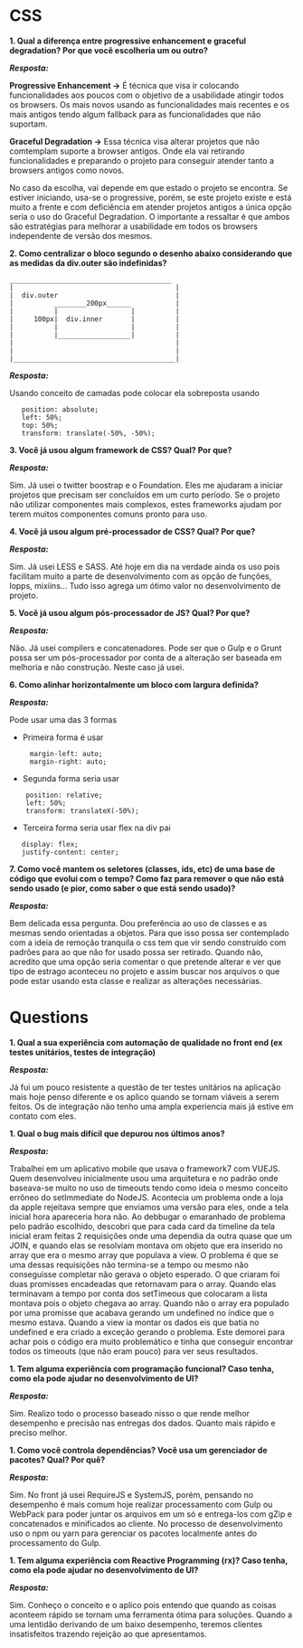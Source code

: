 
# CSS
**1. Qual a diferença entre progressive enhancement e graceful degradation? Por que você escolheria um ou outro?**

   _**Resposta:**_

   **Progressive Enhancement ->** É técnica que visa ir colocando funcionalidades aos poucos com o objetivo de a usabilidade atingir todos os browsers. Os mais novos usando as funcionalidades mais recentes e os mais antigos tendo algum fallback para as funcionalidades que não suportam.

   **Graceful Degradation ->** Essa técnica visa alterar projetos que não comtemplam suporte a browser antigos. Onde ela vai retirando funcionalidades e preparando o projeto para conseguir atender tanto a browsers antigos como novos.

   No caso da escolha, vai depende em que estado o projeto se encontra. Se estiver iniciando, usa-se o progressive, porém, se este projeto existe e está muito a frente e com deficiência em atender projetos antigos a única opção seria o uso do Graceful Degradation.
O importante a ressaltar é que ambos são estratégias para melhorar a usabilidade em todos os browsers independente de versão dos mesmos.



**2. Como centralizar o bloco segundo o desenho abaixo considerando que as medidas da div.outer são indefinidas?**
```
________________________________________
|                                        |
|  div.outer                             |
|          ________200px______           |
|          |                  |          |
|     100px|  div.inner       |          |
|          |                  |          |
|          |__________________|          |
|                                        |
|                                        |
|________________________________________|
```
 _**Resposta:**_

 Usando conceito de camadas pode colocar ela sobreposta usando 
 ```
    position: absolute;
    left: 50%;
    top: 50%;
    transform: translate(-50%, -50%);
```

**3. Você já usou algum framework de CSS? Qual? Por que?**

   _**Resposta:**_

   Sim. Já usei o twitter boostrap e o Foundation. 
Eles me ajudaram a iniciar projetos que precisam ser concluídos em um curto período. Se o projeto não utilizar componentes mais complexos, estes frameworks ajudam por terem muitos componentes comuns pronto para uso.

**4. Você já usou algum pré-processador de CSS? Qual? Por que?**

   _**Resposta:**_

   Sim. Já usei LESS e SASS.
Até hoje em dia na verdade ainda os uso pois facilitam muito a parte de desenvolvimento com as opção de funções, lopps, mixiins...
Tudo isso agrega um ótimo valor no desenvolvimento de projeto.

**5. Você já usou algum pós-processador de JS? Qual? Por que?**

   _**Resposta:**_

   Não. Já usei compilers e concatenadores.
Pode ser que o Gulp e o Grunt possa ser um pós-processador por conta de a alteração ser baseada em melhoria e não construção. Neste caso já usei. 

**6. Como alinhar horizontalmente um bloco com largura definida?**

   _**Resposta:**_

   Pode usar uma das 3 formas
   * Primeira forma é usar

  ```
       margin-left: auto;
       margin-right: auto;
  ```

   * Segunda forma seria usar
   ```
       position: relative;
       left: 50%;
       transform: translateX(-50%);
   ```

   * Terceira forma seria usar flex na div pai
   ```
      display: flex;
      justify-content: center;
   ```


**7. Como você mantem os seletores (classes, ids, etc) de uma base de código que evolui com o tempo? Como faz para remover o que não está sendo usado (e pior, como saber o que está sendo usado)?**

   _**Resposta:**_
   
   Bem delicada essa pergunta. Dou preferência ao uso de classes e as mesmas sendo orientadas a objetos.
Para que isso possa ser contemplado com a ideia de remoção tranquila o css tem que vir sendo construído com padrões para ao que não for usado possa ser retirado.
Quando não, acredito que uma opção seria comentar o que pretende alterar e ver que tipo de estrago aconteceu no projeto e assim buscar nos arquivos o que pode estar usando esta classe e realizar as alterações necessárias.

# Questions
**1. Qual a sua experiência com automação de qualidade no front end (ex testes unitários, testes de integração)**

   _**Resposta:**_

   Já fui um pouco resistente a questão de ter testes unitários na aplicação mais hoje penso diferente e os aplico quando se tornam viáveis a serem feitos. Os de integração não tenho uma ampla experiencia mais já estive em contato com eles.

**1. Qual o bug mais difícil que depurou nos últimos anos?**

   _**Resposta:**_ 

   Trabalhei em um aplicativo mobile que usava o framework7 com VUEJS. Quem desenvolveu inicialmente usou uma arquitetura e no padrão onde baseava-se muito no uso de timeouts tendo como ideia o mesmo conceito errôneo do setImmediate do NodeJS.
Acontecia um problema onde a loja da apple rejeitava sempre que enviamos uma versão para eles, onde a tela inicial hora apareceria hora não.
Ao debbugar o emaranhado de problema pelo padrão escolhido, descobri que para cada card da timeline da tela inicial eram feitas 2 requisições onde uma dependia da outra quase que um JOIN, e quando elas se resolviam montava om objeto que era inserido no array que era o mesmo array que populava a view.
O problema é que se uma dessas requisições não termina-se a tempo ou mesmo não conseguisse completar não gerava o objeto esperado.
O que criaram foi duas promisses encadeadas que retornavam para o array. Quando elas terminavam a tempo por conta dos setTimeous que colocaram a lista montava pois o objeto chegava ao array. Quando não o array era populado por uma promisse que acabava gerando um undefined no índice que o mesmo estava. Quando a view ia montar os dados eis que batia no undefined e era criado a exceção gerando o problema.
Este demorei para achar pois o código era muito problemático e tinha que conseguir encontrar todos os timeouts (que não eram pouco) para ver seus resultados.

**1. Tem alguma experiência com programação funcional? Caso tenha, como ela pode ajudar no desenvolvimento de UI?**

   _**Resposta:**_

   Sim. Realizo todo o processo baseado nisso o que rende melhor desempenho e precisão nas entregas dos dados.
Quanto mais rápido e preciso melhor.

**1. Como você controla dependências? Você usa um gerenciador de pacotes? Qual? Por quê?**

   _**Resposta:**_

   Sim. No front já usei RequireJS e SystemJS, porém, pensando no desempenho é mais comum hoje realizar processamento com Gulp ou WebPack para poder juntar os arquivos em um só e entrega-los com gZip e concatenados e minificados ao cliente.
No processo de desenvolvimento uso o npm ou yarn para gerenciar os pacotes localmente antes do processamento do Gulp.

**1. Tem alguma experiência com Reactive Programming (rx)? Caso tenha, como ela pode ajudar no desenvolvimento de UI?**

   _**Resposta:**_

   Sim. Conheço o conceito e o aplico pois entendo que quando as coisas aconteem rápido se tornam uma ferramenta ótima para soluções. Quando a uma lentidão derivando de um baixo desempenho, teremos clientes insatisfeitos trazendo rejeição ao que apresentamos.